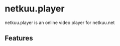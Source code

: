 netkuu.player
===============

netkuu.player is an online video player for netkuu.net

Features
------------
